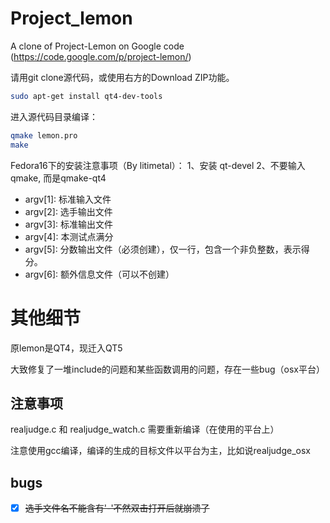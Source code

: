 Project_lemon
=============

A clone of Project-Lemon on Google code (https://code.google.com/p/project-lemon/)

请用git clone源代码，或使用右方的Download ZIP功能。

```sh
sudo apt-get install qt4-dev-tools
```

进入源代码目录编译：
```sh
qmake lemon.pro
make
```
Fedora16下的安装注意事项（By litimetal）： 1、安装 qt-devel 2、不要输入qmake, 而是qmake-qt4

 - argv[1]: 标准输入文件 
 - argv[2]: 选手输出文件
 - argv[3]: 标准输出文件
 - argv[4]: 本测试点满分
 - argv[5]: 分数输出文件（必须创建），仅一行，包含一个非负整数，表示得分。
 - argv[6]: 额外信息文件（可以不创建）

# 其他细节

原lemon是QT4，现迁入QT5

大致修复了一堆include的问题和某些函数调用的问题，存在一些bug（osx平台）

## 注意事项

realjudge.c 和 realjudge_watch.c 需要重新编译（在使用的平台上）

注意使用gcc编译，编译的生成的目标文件以平台为主，比如说realjudge_osx

## bugs

- [x] ~~选手文件名不能含有'-'不然双击打开后就崩溃了~~
